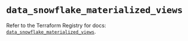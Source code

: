 # `data_snowflake_materialized_views`

Refer to the Terraform Registry for docs: [`data_snowflake_materialized_views`](https://registry.terraform.io/providers/snowflakedb/snowflake/2.7.0/docs/data-sources/materialized_views).
